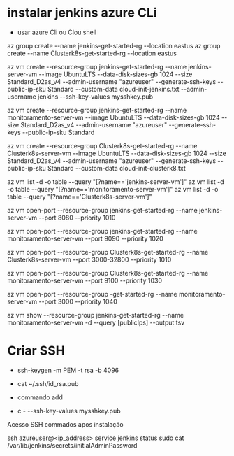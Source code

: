 # instalar jenkins azure CLi

- usar azure Cli ou Clou shell

az group create --name jenkins-get-started-rg --location eastus
az group create --name Clusterk8s-get-started-rg --location eastus


az vm create --resource-group jenkins-get-started-rg --name jenkins-server-vm --image UbuntuLTS --data-disk-sizes-gb 1024 --size Standard_D2as_v4 --admin-username "azureuser" --generate-ssh-keys --public-ip-sku Standard --custom-data cloud-init-jenkins.txt --admin-username jenkins --ssh-key-values mysshkey.pub

az vm create --resource-group jenkins-get-started-rg --name monitoramento-server-vm --image UbuntuLTS --data-disk-sizes-gb 1024 --size Standard_D2as_v4 --admin-username "azureuser" --generate-ssh-keys --public-ip-sku Standard 

az vm create --resource-group Clusterk8s-get-started-rg --name Clusterk8s-server-vm --image UbuntuLTS --data-disk-sizes-gb 1024 --size Standard_D2as_v4 --admin-username "azureuser" --generate-ssh-keys --public-ip-sku Standard --custom-data cloud-init-clusterk8.txt


az vm list -d -o table --query "[?name=='jenkins-server-vm']"
az vm list -d -o table --query "[?name=='monitoramento-server-vm']"
az vm list -d -o table --query "[?name=='Clusterk8s-server-vm']"

az vm open-port --resource-group jenkins-get-started-rg --name jenkins-server-vm --port 8080 --priority 1010

az vm open-port --resource-group jenkins-get-started-rg --name monitoramento-server-vm --port 9090 --priority 1020

az vm open-port --resource-group Clusterk8s-get-started-rg --name Clusterk8s-server-vm --port 3000-32800 --priority 1010

az vm open-port --resource-group Clusterk8s-get-started-rg --name monitoramento-server-vm --port 9100 --priority 1030

az vm open-port --resource-group -get-started-rg --name monitoramento-server-vm --port 3000 --priority 1040

az vm show --resource-group jenkins-get-started-rg --name monitoramento-server-vm -d --query [publicIps] --output tsv

# Criar SSH
- ssh-keygen -m PEM -t rsa -b 4096
- cat ~/.ssh/id_rsa.pub

- commando add
- c \- --ssh-key-values mysshkey.pub

Acesso SSH commados apos instalação

ssh azureuser@<ip_address>
service jenkins status
sudo cat /var/lib/jenkins/secrets/initialAdminPassword
